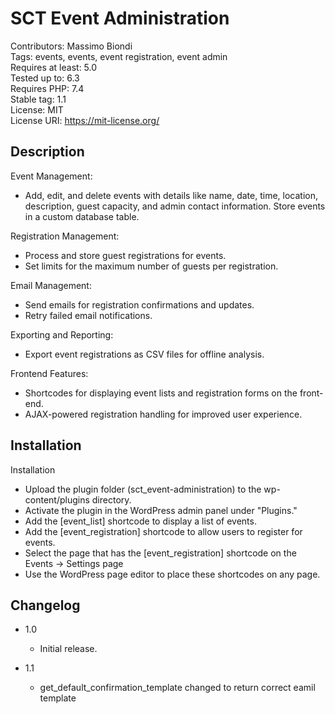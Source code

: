 # SCT Event Administration

Contributors: Massimo Biondi\
Tags: events, events, event registration, event admin\
Requires at least: 5.0\
Tested up to: 6.3\
Requires PHP: 7.4\
Stable tag: 1.1\
License: MIT\
License URI: https://mit-license.org/

## Description

Event Management:

- Add, edit, and delete events with details like name, date, time, location, description, guest capacity, and admin contact information.
Store events in a custom database table.

Registration Management:

- Process and store guest registrations for events.
- Set limits for the maximum number of guests per registration.

Email Management:

- Send emails for registration confirmations and updates.
- Retry failed email notifications.

Exporting and Reporting:

- Export event registrations as CSV files for offline analysis.

Frontend Features:

- Shortcodes for displaying event lists and registration forms on the front-end.
- AJAX-powered registration handling for improved user experience.

## Installation

Installation

- Upload the plugin folder (sct_event-administration) to the wp-content/plugins directory.
- Activate the plugin in the WordPress admin panel under "Plugins."
- Add the [event_list] shortcode to display a list of events.
- Add the [event_registration] shortcode to allow users to register for events.
- Select the page that has the [event_registration] shortcode on the Events -> Settings page
- Use the WordPress page editor to place these shortcodes on any page.

## Changelog

- 1.0
  - Initial release.

- 1.1
  - get_default_confirmation_template changed to return correct eamil template